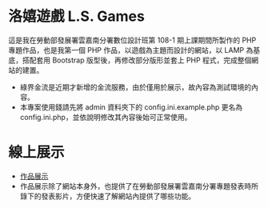 # 洛嬉遊戲 L.S. Games
這是我在勞動部發展署雲嘉南分署數位設計班第 108-1 期上課期間所製作的 PHP 專題作品，也是我第一個 PHP 作品，以遊戲為主題而設計的網站，以 LAMP 為基底，搭配套用 Bootstrap 版型後，再修改部分版形並套上 PHP 程式，完成整個網站的建置。

* 綠界金流是近期才新增的金流服務，由於僅用於展示，故內容為測試環境的內容。
* 本專案使用錢請先將 admin 資料夾下的 config.ini.example.php 更名為 config.ini.php，並依說明修改其內容後始可正常使用。

# 線上展示
* [作品展示](http://sksk108.000webhostapp.com/)
* 作品展示除了網站本身外，也提供了在勞動部發展署雲嘉南分署專題發表時所錄下的發表影片，方便快速了解網站內提供了哪些功能。